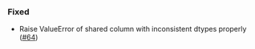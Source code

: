 <!--
A new scriv changelog fragment.

Uncomment the section that is right (remove the HTML comment wrapper).
-->

<!--
### Removed

- A bullet item for the Removed category.

-->
<!--
### Added

- A bullet item for the Added category.

-->
<!--
### Changed

- A bullet item for the Changed category.

-->
<!--
### Deprecated

- A bullet item for the Deprecated category.

-->

### Fixed

- Raise ValueError of shared column with inconsistent dtypes properly ([#64](https://github.com/mckinsey/vizro/pull/64))

<!--
### Security

- A bullet item for the Security category.

-->